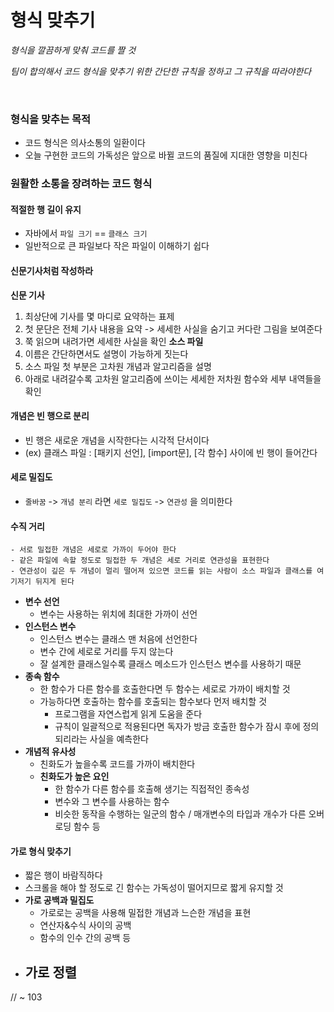 # 형식 맞추기

*형식을 깔끔하게 맞춰 코드를 짤 것*

*팀이 합의해서 코드 형식을 맞추기 위한 간단한 규칙을 정하고 그 규칙을 따라야한다*

<br>

### 형식을 맞추는 목적
- 코드 형식은 의사소통의 일환이다
- 오늘 구현한 코드의 가독성은 앞으로 바뀔 코드의 품질에 지대한 영향을 미친다

### 원활한 소통을 장려하는 코드 형식

#### 적절한 행 길이 유지
- 자바에서 `파일 크기` == `클래스 크기`
- 일반적으로 큰 파일보다 작은 파일이 이해하기 쉽다

#### 신문기사처럼 작성하라
**신문 기사**
1. 최상단에 기사를 몇 마디로 요약하는 표제
2. 첫 문단은 전체 기사 내용을 요약 -> 세세한 사실을 숨기고 커다란 그림을 보여준다
3. 쭉 읽으며 내려가면 세세한 사실을 확인
**소스 파일**
1. 이름은 간단하면서도 설명이 가능하게 짓는다
2. 소스 파일 첫 부분은 고차원 개념과 알고리즘을 설명
3. 아래로 내려갈수록 고차원 알고리즘에 쓰이는 세세한 저차원 함수와 세부 내역들을 확인

#### 개념은 빈 행으로 분리
- 빈 행은 새로운 개념을 시작한다는 시각적 단서이다
- (ex) 클래스 파일 : [패키지 선언], [import문], [각 함수] 사이에 빈 행이 들어간다

#### 세로 밀집도
- `줄바꿈` -> `개념 분리` 라면 `세로 밀집도` -> `연관성` 을 의미한다

#### 수직 거리
    - 서로 밀접한 개념은 세로로 가까이 두어야 한다
    - 같은 파일에 속할 정도로 밀접한 두 개념은 세로 거리로 연관성을 표현한다
    - 연관성이 깊은 두 개념이 멀리 떨어져 있으면 코드를 읽는 사람이 소스 파일과 클래스를 여기저기 뒤지게 된다
- **변수 선언**
    - 변수는 사용하는 위치에 최대한 가까이 선언
- **인스턴스 변수**
    - 인스턴스 변수는 클래스 맨 처음에 선언한다
    - 변수 간에 세로로 거리를 두지 않는다
    - 잘 설계한 클래스일수록 클래스 메소드가 인스턴스 변수를 사용하기 때문
- **종속 함수**
    - 한 함수가 다른 함수를 호출한다면 두 함수는 세로로 가까이 배치할 것
    - 가능하다면 호출하는 함수를 호출되는 함수보다 먼저 배치할 것
        - 프로그램을 자연스럽게 읽게 도움을 준다
        - 규칙이 일괄적으로 적용된다면 독자가 방금 호출한 함수가 잠시 후에 정의되리라는 사실을 예측한다
- **개념적 유사성**
    - 친화도가 높을수록 코드를 가까이 배치한다
    - **친화도가 높은 요인**
        - 한 함수가 다른 함수를 호출해 생기는 직접적인 종속성
        - 변수와 그 변수를 사용하는 함수
        - 비슷한 동작을 수행하는 일군의 함수 / 매개변수의 타입과 개수가 다른 오버로딩 함수 등

#### 가로 형식 맞추기
- 짧은 행이 바람직하다
- 스크롤을 해야 할 정도로 긴 함수는 가독성이 떨어지므로 짧게 유지할 것
- **가로 공백과 밀집도**
    - 가로로는 공백을 사용해 밀접한 개념과 느슨한 개념을 표현
    - 연산자&수식 사이의 공백
    - 함수의 인수 간의 공백 등
- **가로 정렬**
    - 




// ~ 103